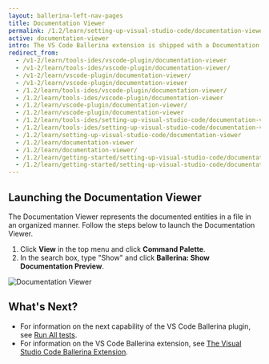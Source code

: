 ```yaml
---
layout: ballerina-left-nav-pages
title: Documentation Viewer
permalink: /1.2/learn/setting-up-visual-studio-code/documentation-viewer/
active: documentation-viewer
intro: The VS Code Ballerina extension is shipped with a Documentation Viewer. You can add documentation for the functions and other public entities in your module for the reference of other users of it. 
redirect_from:
  - /v1-2/learn/tools-ides/vscode-plugin/documentation-viewer
  - /v1-2/learn/tools-ides/vscode-plugin/documentation-viewer/
  - /v1-2/learn/vscode-plugin/documentation-viewer/
  - /v1-2/learn/vscode-plugin/documentation-viewer
  - /1.2/learn/tools-ides/vscode-plugin/documentation-viewer/
  - /1.2/learn/tools-ides/vscode-plugin/documentation-viewer
  - /1.2/learn/vscode-plugin/documentation-viewer/
  - /1.2/learn/vscode-plugin/documentation-viewer
  - /1.2/learn/tools-ides/setting-up-visual-studio-code/documentation-viewer
  - /1.2/learn/tools-ides/setting-up-visual-studio-code/documentation-viewer/
  - /1.2/learn/setting-up-visual-studio-code/documentation-viewer
  - /1.2/learn/documentation-viewer
  - /1.2/learn/documentation-viewer/
  - /1.2/learn/getting-started/setting-up-visual-studio-code/documentation-viewer
  - /1.2/learn/getting-started/setting-up-visual-studio-code/documentation-viewer/
---
```


## Launching the Documentation Viewer

The Documentation Viewer represents the documented entities in a file in an organized manner. Follow the steps below to launch the Documentation Viewer.

1. Click **View** in the top menu and click **Command Palette**.
2. In the search box, type "Show" and click **Ballerina: Show Documentation Preview**.

![Documentation Viewer](/1.2/learn/images/documentation-viewer.gif)

## What's Next?

 - For information on the next capability of the VS Code Ballerina plugin, see [Run All tests](/1.2/learn/vscode-plugin/run-all-tests).
 - For information on the VS Code Ballerina extension, see [The Visual Studio Code Ballerina Extension](/1.2/learn/vscode-plugin).


